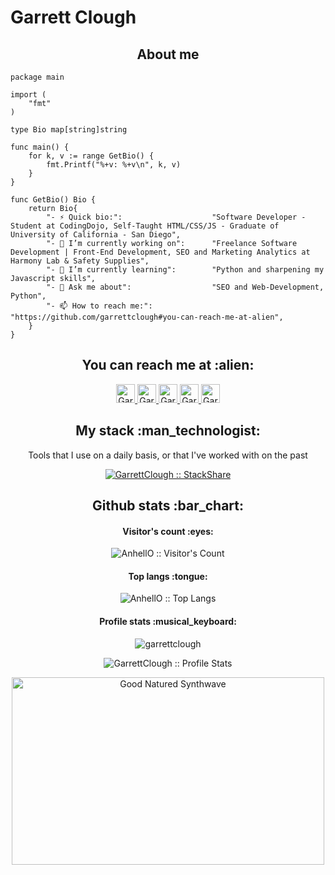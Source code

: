 # Garrett Clough

<h2 align="center">About me</h2>

```golang
package main

import (
	"fmt"
)

type Bio map[string]string

func main() {
	for k, v := range GetBio() {
		fmt.Printf("%+v: %+v\n", k, v)
	}
}

func GetBio() Bio {
	return Bio{
		"- ⚡ Quick bio:":                    "Software Developer -  Student at CodingDojo, Self-Taught HTML/CSS/JS - Graduate of University of California - San Diego",
		"- 🔭 I’m currently working on":      "Freelance Software Development | Front-End Development, SEO and Marketing Analytics at Harmony Lab & Safety Supplies",
		"- 🌱 I’m currently learning":        "Python and sharpening my Javascript skills",
		"- 💬 Ask me about":                  "SEO and Web-Development, Python",
		"- 📫 How to reach me:":              "https://github.com/garrettclough#you-can-reach-me-at-alien",
	}
}
```

<h2 align="center">You can reach me at :alien:</h2>

<p align="center">
  <a href="https://dev.to/garrettclough">
    <img src="https://d2fltix0v2e0sb.cloudfront.net/dev-badge.svg" alt="Garrett Clough's DEV Profile" height="30" width="30">
  </a>

  <a href="https://www.linkedin.com/in/garrettclough/">
    <img src="https://www.vectorlogo.zone/logos/linkedin/linkedin-icon.svg" alt="Garrett Clough's LinkedIn Profile" height="30" width="30">
  </a>

  <a href="https://stackoverflow.com/users/19046186/garrett-clough">
    <img src="https://www.vectorlogo.zone/logos/stackoverflow/stackoverflow-icon.svg" alt="Garrett Clough's Stack Overflow Profile" height="30" width="30">
  </a>

  <a href="https://meta.stackexchange.com/users/1190238/garrett-clough">
    <img src="https://www.vectorlogo.zone/logos/stackexchange/stackexchange-icon.svg" alt="Garrett Clough's Stack Exchange Profile" height="30" width="30">
  </a>

  <a href="https://stackshare.io/garrettclough">
    <img src="https://cdn.worldvectorlogo.com/logos/stackshare.svg" alt="Garrett Clough's StackShare Profile" height="30" width="30">
  </a>

<h2 align="center">My stack :man_technologist:</h2>

<p align="center">Tools that I use on a daily basis, or that I've worked with on the past</p>
<p align="center">
  <a href="hhttps://stackshare.io/garrettclough/personal-stack">
    <img src="http://img.shields.io/badge/tech-stack-0690fa.svg?style=flat" alt="GarrettClough :: StackShare" />
  </a>
</p>

<h2 align="center">Github stats :bar_chart:</h2>

<h4 align="center">Visitor's count :eyes:</h4>

<p align="center"><img src="https://profile-counter.glitch.me/{garrettclough}/count.svg" alt="AnhellO :: Visitor's Count" /></p>

<h4 align="center">Top langs :tongue:</h4>

<p align="center"><img src="https://github-readme-stats.vercel.app/api/top-langs/?username=GarrettClough&langs_count=10&theme=tokyonight&layout=compact" alt="AnhellO :: Top Langs" /></p>

<h4 align="center">Profile stats :musical_keyboard:</h4>

<p align="center"><img align="center" src="https://github-readme-streak-stats.herokuapp.com/?user=garrettclough&theme=black-ice" alt="garrettclough" /></p>

<p align="center"><img src="https://github-readme-stats.vercel.app/api?username=GarrettClough&show_icons=true&theme=synthwave" alt="GarrettClough :: Profile Stats" /></p>

<p align="center"><img src="https://thumbs.gfycat.com/GoodnaturedFondGaur-size_restricted.gif" alt="Good Natured Synthwave" height="300" width="500"></p>
